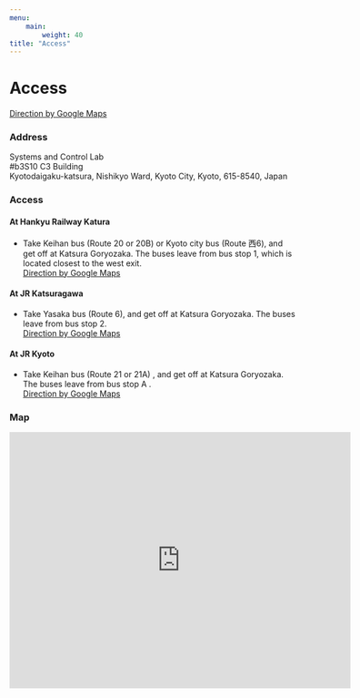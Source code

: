 ```yaml
---
menu:
    main:
        weight: 40
title: "Access"
---
```


# Access
<p>
<a class="button" href="https://www.google.com/maps/dir/?api=1&hl=en&travelmode=transit&destination=Kyoto+University+Katsura+Campus+C3+Building" >Direction by Google Maps</a>
</p>

### Address

Systems and Control Lab  
\#b3S10 C3 Building  
Kyotodaigaku-katsura, Nishikyo Ward, Kyoto City, Kyoto, 615-8540, Japan

### Access

#### At Hankyu Railway Katura

* Take Keihan bus (Route 20 or 20B) or Kyoto city bus (Route 西6), and get off at Katsura Goryozaka.
  The buses leave from bus stop 1, which is located closest to the west exit.  
  <a href="https://www.google.com/maps/dir/?api=1&hl=en&travelmode=transit&destination=Kyoto+University+Katsura+Campus+C3+Building&origin=Hankyu+Katsura+Station" >Direction by Google Maps</a>

#### At JR Katsuragawa

* Take Yasaka bus (Route 6), and get off at Katsura Goryozaka. The buses leave from bus stop 2.  
  <a href="https://www.google.com/maps/dir/?api=1&hl=en&travelmode=transit&destination=Kyoto+University+Katsura+Campus+C3+Building&origin=JR+Katsuragawa+Station" >Direction by Google Maps</a>

#### At JR Kyoto

* Take Keihan bus (Route 21 or 21A) , and get off at Katsura Goryozaka. The buses leave from bus stop A .  
  <a href="https://www.google.com/maps/dir/?api=1&hl=en&travelmode=transit&destination=Kyoto+University+Katsura+Campus+C3+Building&origin=JR+Kyoto+Station" >Direction by Google Maps</a>

### Map
<iframe class="google-map" src="https://www.google.com/maps/embed?pb=!1m14!1m8!1m3!1d31083.999446430975!2d135.72536860615782!3d35.02413982674907!3m2!1i1024!2i768!4f28.1!3m3!1m2!1s0x6001072c84939f7b%3A0xe511b83ae3f4f78c!2zMzTCsDU5JzAwLjkiTiAxMzXCsDQwJzQxLjYiRQ!5e0!3m2!1sja!2sjp!4v1537696749827" width="600" height="450" frameborder="0" allowfullscreen="allowfullscreen"></iframe>
